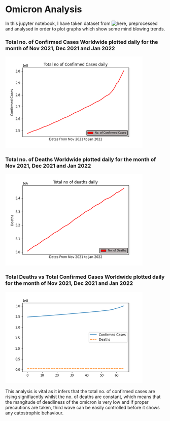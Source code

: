 # Omicron Analysis

In this jupyter notebook, I have taken dataset from ![here](https://github.com/CSSEGISandData/COVID-19/tree/master/csse_covid_19_data/csse_covid_19_daily_reports_us), preprocessed and analysed in order to plot graphs which show some mind blowing trends.

### Total no. of Confirmed Cases Worldwide plotted daily for the month of Nov 2021, Dec 2021 and Jan 2022

![](Plot-Total-no-of-Confirmed-Cases.png)

### Total no. of Deaths Worldwide plotted daily for the month of Nov 2021, Dec 2021 and Jan 2022

![](Plot-Total-no-of-Deaths.png)

### Total Deaths vs Total Confirmed Cases Worldwide plotted daily for the month of Nov 2021, Dec 2021 and Jan 2022

![](Deaths-vs-Confirmed-Cases.png)

This analysis is vital as it infers that the total no. of confirmed cases are rising signifiacntly whilst the no. of deaths are constant, which means that the mangitude of deadliness of the omicron is very low and if proper precautions are taken, third wave can be easily controlled before it shows any catostrophic behaviour.
